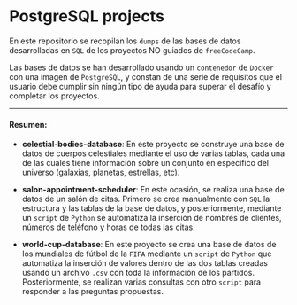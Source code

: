 # PostgreSQL projects

En este repositorio se recopilan los `dumps` de las bases de datos desarrolladas en `SQL` de los proyectos NO guiados de `freeCodeCamp`. 


Las bases de datos se han desarrollado usando un `contenedor` de `Docker` con una imagen de `PostgreSQL`, y constan de una serie de requisitos que el usuario debe cumplir sin ningún tipo de ayuda para superar el desafío y completar los proyectos.

------------

#### Resumen:
- **celestial-bodies-database**: En este proyecto se construye una base de datos de cuerpos celestiales mediante el uso de varias tablas, cada una de las cuales tiene información sobre un conjunto en específico del universo (galaxias, planetas, estrellas, etc).


- **salon-appointment-scheduler**: En este ocasión, se realiza una base de datos de un salón de citas. Primero se crea manualmente con `SQL` la estructura y las tablas de la base de datos, y posteriormente, mediante un `script` de `Python` se automatiza la inserción de nombres de clientes, números de teléfono y horas de todas las citas.


- **world-cup-database**: En este proyecto se crea una base de datos de los mundiales de fútbol de la `FIFA` mediante un `script` de `Python` que automatiza la inserción de valores dentro de las dos tablas creadas usando un archivo `.csv` con toda la información de los partidos. Posteriormente, se realizan varias consultas con otro `script` para responder a las preguntas propuestas.
